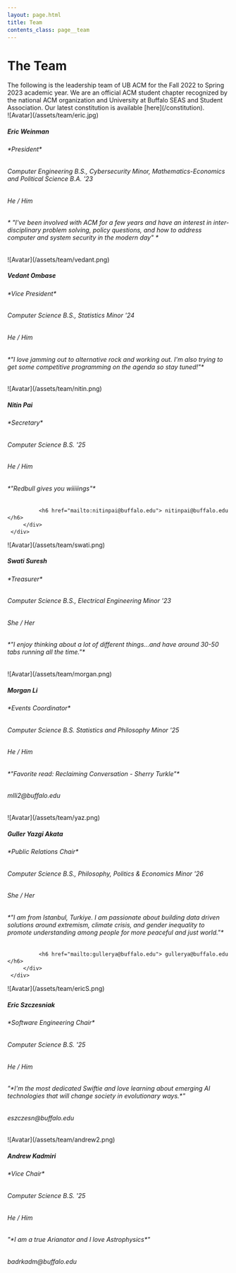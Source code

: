 ```yaml
---
layout: page.html
title: Team
contents_class: page__team
---
```


# The Team

<div class = "page-description">
    The following is the leadership team of UB ACM for the Fall 2022 to Spring 2023
    academic year. We are an official ACM student chapter recognized by the national
    ACM organization and University at Buffalo SEAS and Student Association. Our
    latest constitution is available [here](/constitution).
</div>

<div class = "team">
  <div class="flip-card">
     <div class="flip-card-inner">
         <div class="flip-card-front">
              ![Avatar](/assets/team/eric.jpg)
              <div class="description">
                  <h5> Eric Weinman </h5>
                  <h6> *President* </h6>
              </div>
         </div>
         <div class="flip-card-back">
              <h6> Computer Engineering B.S., Cybersecurity Minor, Mathematics-Economics and Political Science B.A.  '23</h6>
              <h6> He / Him</h6>
              <h6> * "I've been involved with ACM for a few years and have an interest in inter-disciplinary problem solving, policy questions, and how to address computer and system security in the modern day" * </h6>
         </div>
     </div>
  </div>


  <div class="flip-card">
     <div class="flip-card-inner">
         <div class="flip-card-front">
              ![Avatar](/assets/team/vedant.png)
              <div class="description">
                  <h5> Vedant Ombase</h5>
                  <h6> *Vice President* </h6>
              </div>
         </div>
         <div class="flip-card-back">
              <h6> Computer Science B.S., Statistics Minor '24 </h6>
              <h6> He / Him </h6>
              <h6> *"I love jamming out to alternative rock and working out. I'm also trying to get some competitive programming on the agenda so stay tuned!"* </h6>
         </div>
     </div>
  </div>

  <div class="flip-card">
     <div class="flip-card-inner">
         <div class="flip-card-front">
              ![Avatar](/assets/team/nitin.png)
              <div class="description">
                  <h5> Nitin Pai </h5>
                  <h6> *Secretary* </h6>
              </div>
         </div>
         <div class="flip-card-back">
              <h6> Computer Science B.S. '25 </h6>
              <h6> He / Him </h6>
              <h6> *"Redbull gives you wiiiiings"* </h6>

              <h6 href="mailto:nitinpai@buffalo.edu"> nitinpai@buffalo.edu </h6>
         </div>
     </div>
  </div>

  <div class="flip-card">
     <div class="flip-card-inner">
         <div class="flip-card-front">
              ![Avatar](/assets/team/swati.png)
              <div class="description">
                  <h5> Swati Suresh </h5>
                  <h6> *Treasurer* </h6>
              </div>
         </div>
         <div class="flip-card-back">
              <h6> Computer Science B.S., Electrical Engineering Minor '23</h6>
              <h6> She / Her </h6>
              <h6> *"I enjoy thinking about a lot of different things...and have around 30-50 tabs running all the time."* </h6>
         </div>
     </div>
  </div>

  <div class="flip-card">
     <div class="flip-card-inner">
         <div class="flip-card-front">
              ![Avatar](/assets/team/morgan.png)
              <div class="description">
                  <h5> Morgan Li </h5>
                  <h6> *Events Coordinator* </h6>
              </div>
         </div>
         <div class="flip-card-back">
              <h6> Computer Science B.S. Statistics and Philosophy Minor '25 </h6>
              <h6> He / Him </h6>
              <h6> *"Favorite read: Reclaiming Conversation - Sherry Turkle"* </h6>
              <h6 href="mailto:mlli2@buffalo.edu"> mlli2@buffalo.edu </h6>
         </div>
     </div>
  </div>

  <div class="flip-card">
     <div class="flip-card-inner">
         <div class="flip-card-front">
              ![Avatar](/assets/team/yaz.png)
              <div class="description">
                  <h5> Guller Yazgi Akata</h5>
                  <h6> *Public Relations Chair* </h6>
              </div>
         </div>
         <div class="flip-card-back">
              <h6> Computer Science B.S., Philosophy, Politics & Economics Minor '26 </h6>
              <h6> She / Her </h6>
              <h6> *"I am from Istanbul, Turkiye. I am passionate about building data driven solutions around extremism, climate crisis, and gender inequality to promote understanding among people for more peaceful and just world."* </h6>

              <h6 href="mailto:gullerya@buffalo.edu"> gullerya@buffalo.edu </h6>
         </div>
     </div>
  </div>
      <div class="flip-card">
        <div class="flip-card-inner">
         <div class="flip-card-front">
              ![Avatar](/assets/team/ericS.png)
              <div class="description">
                  <h5> Eric Szczesniak </h5>
                  <h6> *Software Engineering Chair* </h6>
              </div>
         </div>
         <div class="flip-card-back">
              <h6> Computer Science B.S. '25 </h6>
              <h6> He / Him </h6>
              <h6>"*I'm the most dedicated Swiftie and love learning about emerging AI technologies that will change society in evolutionary ways.*"</h6>
              <h6 href="mailto:eszczesn@buffalo.edu"> eszczesn@buffalo.edu </h6>
         </div>
     </div>
  </div>

  <div class="flip-card">
     <div class="flip-card-inner">
         <div class="flip-card-front">
              ![Avatar](/assets/team/andrew2.png)
              <div class="description">
                  <h5>  Andrew Kadmiri </h5>
                  <h6> *Vice Chair* </h6>
              </div>
         </div>
         <div class="flip-card-back">
              <h6> Computer Science B.S. '25 </h6>
              <h6> He / Him </h6>
              <h6>"*I am a true Arianator and I love Astrophysics*"</h6>
              <h6 href="mailto:badrkadm@buffalo.edu"> badrkadm@buffalo.edu </h6>
         </div>
     </div>
  </div>


  </div>
